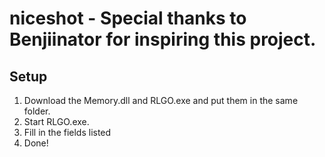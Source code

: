 # niceshot - Special thanks to Benjiinator for inspiring this project.
## Setup
1. Download the Memory.dll and RLGO.exe and put them in the same folder.
2. Start RLGO.exe.
3. Fill in the fields listed
4. Done!
